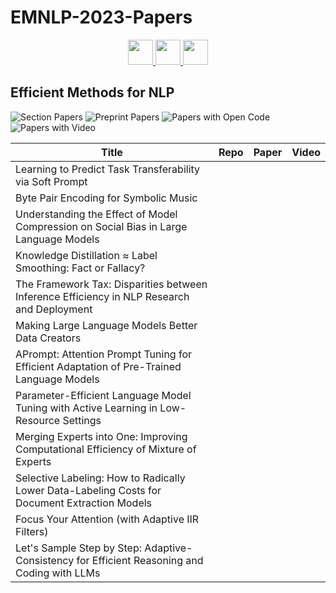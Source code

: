 # EMNLP-2023-Papers

<div align="center">
    <a href="https://github.com/DmitryRyumin/EMNLP-2023-Papers/blob/main/sections/commonsense-reasoning.md">
        <img src="https://cdn.jsdelivr.net/gh/DmitryRyumin/NewEraAI-Papers@main/images/left.svg" width="40" alt="" />
    </a>
    <a href="https://github.com/DmitryRyumin/EMNLP-2023-Papers/">
        <img src="https://cdn.jsdelivr.net/gh/DmitryRyumin/NewEraAI-Papers@main/images/home.svg" width="40" alt="" />
    </a>
    <a href="https://github.com/DmitryRyumin/EMNLP-2023-Papers/blob/main/sections/ethics-in-nlp.md">
        <img src="https://cdn.jsdelivr.net/gh/DmitryRyumin/NewEraAI-Papers@main/images/right.svg" width="40" alt="" />
    </a>
</div>

## Efficient Methods for NLP

![Section Papers](https://img.shields.io/badge/Section%20Papers-soon-42BA16) ![Preprint Papers](https://img.shields.io/badge/Preprint%20Papers-soon-b31b1b) ![Papers with Open Code](https://img.shields.io/badge/Papers%20with%20Open%20Code-soon-1D7FBF) ![Papers with Video](https://img.shields.io/badge/Papers%20with%20Video-soon-FF0000)

<!-- 169, 260 -->
| **Title** | **Repo** | **Paper** | **Video** |
|-----------|:--------:|:---------:|:---------:|
| Learning to Predict Task Transferability via Soft Prompt |  |  |  |
| Byte Pair Encoding for Symbolic Music |  |  |  |
| Understanding the Effect of Model Compression on Social Bias in Large Language Models |  |  |  |
| Knowledge Distillation &asymp; Label Smoothing: Fact or Fallacy? |  |  |  |
| The Framework Tax: Disparities between Inference Efficiency in NLP Research and Deployment |  |  |  |
| Making Large Language Models Better Data Creators |  |  |  |
| APrompt: Attention Prompt Tuning for Efficient Adaptation of Pre-Trained Language Models |  |  |  |
| Parameter-Efficient Language Model Tuning with Active Learning in Low-Resource Settings |  |  |  |
| Merging Experts into One: Improving Computational Efficiency of Mixture of Experts |  |  |  |
| Selective Labeling: How to Radically Lower Data-Labeling Costs for Document Extraction Models |  |  |  |
| Focus Your Attention (with Adaptive IIR Filters) |  |  |  |
| Let's Sample Step by Step: Adaptive-Consistency for Efficient Reasoning and Coding with LLMs |  |  |  |
